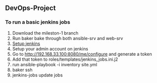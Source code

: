## DevOps-Project

### To run a basic jenkins jobs
1. Download the mileston-1 branch
2. Run baker bake through both ansible-srv and web-srv
3. [Setup jenkins](https://linuxize.com/post/how-to-install-jenkins-on-ubuntu-18-04/)
4. Setup your admin account on jenkins
5. Go to http://192.168.33.100:8080/me/configure and generate a token
6. Add that token to roles/templates/jenkins_jobs.ini.j2
7. run ansible-playbook -i inventory site.yml
8. baker ssh
9. jenkins-jobs update jobs